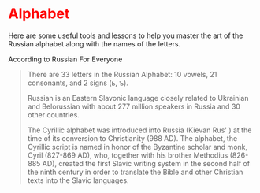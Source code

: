 <h1 style="color:red;">Alphabet</h1>

<p>Here are some useful tools and lessons to help you master the art of the Russian alphabet along with the names of the letters.</p>

<p>According to Russian For Everyone</p>
<blockquote cite="http://www.worldwildlife.org/who/index.html">
  <p>There are 33 letters in the Russian Alphabet: 10 vowels, 21 consonants, and 2 signs (ь, ъ).</p>

<p>Russian is an Eastern Slavonic language closely related to Ukrainian and Belorussian with about 277 million speakers in Russia and 30 other countries.</p>

<p>The Cyrillic alphabet was introduced into Russia (Kievan Rus' ) at the time of its conversion to Christianity (988 AD). The alphabet, the Cyrillic script is named in honor of the Byzantine scholar and monk, Cyril (827-869 AD), who, together with his brother Methodius (826-885 AD), created the first Slavic writing system in the second half of the ninth century in order to translate the Bible and other Christian texts into the Slavic languages.</p>
</blockquote>
